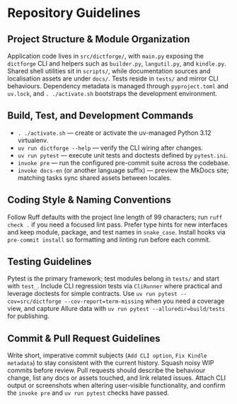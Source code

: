 # Repository Guidelines

## Project Structure & Module Organization
Application code lives in `src/dictforge/`, with `main.py` exposing the `dictforge` CLI and helpers such as `builder.py`, `langutil.py`, and `kindle.py`. Shared shell utilities sit in `scripts/`, while documentation sources and localisation assets are under `docs/`. Tests reside in `tests/` and mirror CLI behaviours. Dependency metadata is managed through `pyproject.toml` and `uv.lock`, and `. ./activate.sh` bootstraps the development environment.

## Build, Test, and Development Commands
- `. ./activate.sh` — create or activate the uv-managed Python 3.12 virtualenv.
- `uv run dictforge --help` — verify the CLI wiring after changes.
- `uv run pytest` — execute unit tests and doctests defined by `pytest.ini`.
- `invoke pre` — run the configured pre-commit suite across the codebase.
- `invoke docs-en` (or another language suffix) — preview the MkDocs site; matching tasks sync shared assets between locales.

## Coding Style & Naming Conventions
Follow Ruff defaults with the project line length of 99 characters; run `ruff check .` if you need a focused lint pass. Prefer type hints for new interfaces and keep module, package, and test names in `snake_case`. Install hooks via `pre-commit install` so formatting and linting run before each commit.

## Testing Guidelines
Pytest is the primary framework; test modules belong in `tests/` and start with `test_`. Include CLI regression tests via `CliRunner` where practical and leverage doctests for simple contracts. Use `uv run pytest --cov=src/dictforge --cov-report=term-missing` when you need a coverage view, and capture Allure data with `uv run pytest --alluredir=build/tests` for publishing.

## Commit & Pull Request Guidelines
Write short, imperative commit subjects (`Add CLI option`, `Fix Kindle metadata`) to stay consistent with the current history. Squash noisy WIP commits before review. Pull requests should describe the behaviour change, list any docs or assets touched, and link related issues. Attach CLI output or screenshots when altering user-visible functionality, and confirm the `invoke pre` and `uv run pytest` checks have passed.
